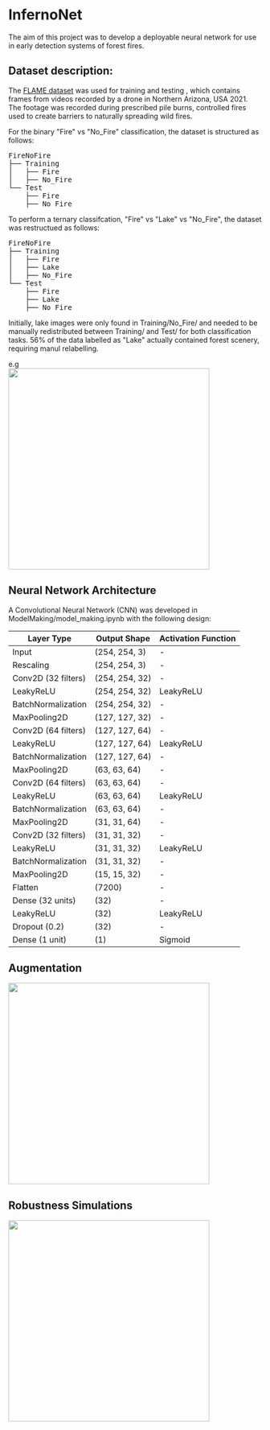 # InfernoNet

The aim of this project was to develop a deployable neural network for use in 
early detection systems of forest fires.


## Dataset description:

The [FLAME dataset](https://arxiv.org/pdf/2012.14036) was used for training and testing , which contains frames from videos
recorded by a drone in Northern Arizona, USA 2021. The footage was recorded  during
prescribed pile burns, controlled fires used to create barriers to naturally spreading wild fires.

For the binary "Fire" vs "No_Fire" classification, the dataset is structured as follows:

<pre>FireNoFire                   
├── Training
│   ├── Fire
│   ├── No_Fire
└── Test
    ├── Fire
    ├── No_Fire </pre>

To perform a ternary classifcation, "Fire" vs "Lake" vs "No_Fire", the dataset was restructued as follows:
<pre>FireNoFire
├── Training
│   ├── Fire 
│   ├── Lake
│   ├── No_Fire
└── Test
    ├── Fire 
    ├── Lake
    ├── No_Fire </pre>

Initially, lake images were only found in Training/No_Fire/ and needed to be manually redistributed between Training/ and Test/ for both classification tasks.
56% of the data labelled as "Lake" actually contained forest scenery, requiring manul relabelling.

e.g  
<img src="https://github.com/user-attachments/assets/f342539f-ca93-4561-86dc-63f65d055ff4" width="400">


## Neural Network Architecture

A Convolutional Neural Network (CNN) was developed in ModelMaking/model_making.ipynb
with the following design:

<div align="center">

| Layer Type           | Output Shape       | Activation Function |
|----------------------|-------------------|---------------------|
| Input               | (254, 254, 3)      | -                   |
| Rescaling           | (254, 254, 3)      | -                   |
| Conv2D (32 filters) | (254, 254, 32)     | -                   |
| LeakyReLU           | (254, 254, 32)     | LeakyReLU           |
| BatchNormalization  | (254, 254, 32)     | -                   |
| MaxPooling2D        | (127, 127, 32)     | -                   |
| Conv2D (64 filters) | (127, 127, 64)     | -                   |
| LeakyReLU           | (127, 127, 64)     | LeakyReLU           |
| BatchNormalization  | (127, 127, 64)     | -                   |
| MaxPooling2D        | (63, 63, 64)       | -                   |
| Conv2D (64 filters) | (63, 63, 64)       | -                   |
| LeakyReLU           | (63, 63, 64)       | LeakyReLU           |
| BatchNormalization  | (63, 63, 64)       | -                   |
| MaxPooling2D        | (31, 31, 64)       | -                   |
| Conv2D (32 filters) | (31, 31, 32)       | -                   |
| LeakyReLU           | (31, 31, 32)       | LeakyReLU           |
| BatchNormalization  | (31, 31, 32)       | -                   |
| MaxPooling2D        | (15, 15, 32)       | -                   |
| Flatten             | (7200)             | -                   |
| Dense (32 units)    | (32)               | -                   |
| LeakyReLU          | (32)               | LeakyReLU           |
| Dropout (0.2)      | (32)               | -                   |
| Dense (1 unit)     | (1)                | Sigmoid             |

</div>

## Augmentation

<img src="https://github.com/user-attachments/assets/d235bd87-deaf-46ce-a8c2-bf05dfa15167" width="400">


## Robustness Simulations

<img src="https://github.com/user-attachments/assets/fa149902-24c5-481a-b4ea-7cc4f5c8132d" width="400">


